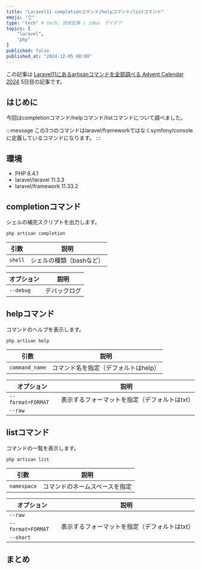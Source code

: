 ```yaml
---
title: "Laravel11 completionコマンド/helpコマンド/listコマンド"
emoji: "👌"
type: "tech" # tech: 技術記事 / idea: アイデア
topics: [
    "laravel",
    "php"
]
published: false
published_at: "2024-12-05 08:00"
---
```


この記事は [Laravel11にあるartisanコマンドを全部調べる Advent Calendar 2024](https://adventar.org/calendars/10674) 5日目の記事です。

## はじめに

今回はcompletionコマンド/helpコマンド/listコマンドについて調べました。

:::message
この3つのコマンドはlaravel/frameworkではなくsymfony/consoleに定義しているコマンドになります。
:::

## 環境

- PHP 8.4.1
- laravel/laravel 11.3.3
- laravel/framework 11.33.2

## completionコマンド

シェルの補完スクリプトを出力します。

```
php artisan completion
```

| 引数 | 説明 |
| --- | --- |
| `shell` | シェルの種類（bashなど） |

| オプション | 説明 |
| --- | --- |
| `--debug` | デバックログ |

## helpコマンド

コマンドのヘルプを表示します。

```
php artisan help
```

| 引数 | 説明 |
| --- | --- |
| `command_name` | コマンド名を指定（デフォルトはhelp） |

| オプション | 説明 |
| --- | --- |
| `--format=FORMAT` | 表示するフォーマットを指定（デフォルトはtxt） |
| `--raw` |  |

## listコマンド

コマンドの一覧を表示します。

```
php artisan list
```

| 引数 | 説明 |
| --- | --- |
| `namespace` | コマンドのネームスペースを指定 |

| オプション | 説明 |
| --- | --- |
| `--raw` |  |
| `--format=FORMAT` | 表示するフォーマットを指定（デフォルトはtxt） |
| `--short` |  |

## まとめ

